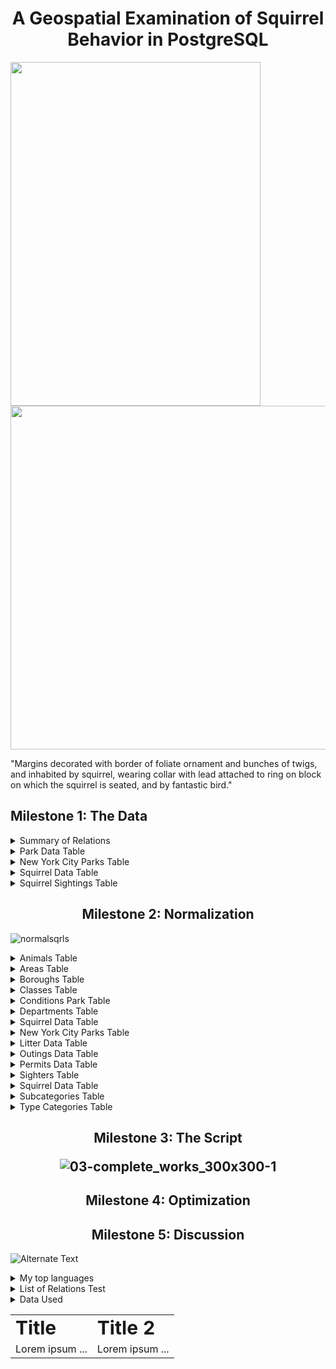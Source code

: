 <h1 style="text-align: center;">
A Geospatial Examination of Squirrel Behavior in PostgreSQL
</h1>
  
 <img src="https://user-images.githubusercontent.com/128807596/227682101-0a9af0d3-e314-4ca7-981b-5a97c610b757.png"  width="400" height="550"> <img src="https://s1.dmcdn.net/v/BK6E-1Rmzb6KTOiUF/x1080"  width="540" height="550">

"Margins decorated with border of foliate ornament and bunches of twigs, and inhabited by squirrel, wearing collar with lead attached to 
ring on block on which the squirrel is seated, and by fantastic bird." 

<h2>
Milestone 1: The Data
  </h2>
<details> 
<summary> Summary of Relations </summary>
  
   ![nonnormal_sqrls](https://user-images.githubusercontent.com/128807596/227696298-2d604427-2e74-406a-a6fb-908a03449831.jpeg)
  
  </h2>
  
  </summary>
  
</details>

<details>
   <summary>
  Park Data Table
  </summary>
	
Park Data is a non-geocoded dataset articulates the state in which the parks were in when observing the squirrels. It contains the
	area name (e.i Upper Manhattan, Lower Manhattan) as well as the area’s ID. Next, it details the parks’ names and a park ID that
	appears to have no relation to official Geo-IDs. The date, start_time, end_time, and total_time columns refer to the date, times, 
	and length in which the observers were looking for squirrels. The park_conditions column denote how busy the park was.
	Other_animal_sightings, litter, and temp_and_weather, expands upon the park conditions. The final three columns tell how many
	squirrels were spotted during that sighting, as well as the number of sighters. This is polygon data.This dataset came from New 
	York City’s Department of Data (https://www.thesquirrelcensus.com/ ). The research team consisted of many nameless volunteers. The
	dataset is from March 2020.

  </details>

<details>
   <summary>
  New York City Parks Table
  </summary>

The final table centers on all parks in New York City.This geocoded polygon dataset contains information pertaining to all of the parks in
	New York City. This contains primarily political information including the parks’ senate_nys [Senate district(?)], councils, and
	Congressional districts. There is also a column dedicated to whether or not the park borders a waterfront, which may affect squirrel
	population. This dataset will primarily be used as a means of joining parks_data to geographic information. This data came from New
	York City’s OpenData (https://data.cityofnewyork.us/City-Government/ARCHIVED-Parks-Properties/k2ya-ucmv ) . It was published by the
	Department of Parks and Recreation in the year 2020. 

  </details>
  
  <details>
   <summary>
  Squirrel Data Table
  </summary>
Squirrel Data is a 16-columned table is similar to the above table in its observations of squirrels. It is less normalized, as many
	of the cells contain multiple pieces of information including a list of squirrel activities instead of the TRUE/FALSE style 
	of Squirrel Sightings. The geometry of this dataset is points. The temporal component of this data collection is unknown, but 
	the geographic diversity (the data spans across many parks in New York City) make it a valuable dataset. The data hails from 
	New York City’s Department of Data via (https://www.thesquirrelcensus.com/ ). It was created with data compiled primarily from
	March 2020 via the Squirrel Census Phone Tree across 24 parks. The research team consisted of many nameless volunteers. 

  </details>
  
  <details>
   <summary>
  Squirrel Sightings Table
  </summary>
	
Squirrel Sightings contains the  number of squirrels observed primarily in Central Park, New York City throughout October 2018. 
	It has about 31 rows. One cohort of rows pertains to the geographic whereabouts of the squirrels. Another section is dedicated
	to the appearance of the squirrels. The other primary grouping of interest centers on the boolean actions of the squirrels 
	including how they interact with humans (run away, indifferent, or approaches) and, delightfully, the sorts of communication 
	they exhibit (kuks, quaas, tail flags, ect.). These behaviors in relation to the parks’ conditions are of particular interest 
	for this project. The geometry of this data set is points. The data originates from New York City’s Department of Data
	(https://www.thesquirrelcensus.com/ ).

  </details>
 
 <h2 style="text-align: center;">
Milestone 2: Normalization
  </h2>
  
  ![normalsqrls](https://user-images.githubusercontent.com/128807596/227696480-e0c1d53c-51d9-40b8-ab41-5d5f6e1d27a7.jpeg)

  <details>
   <summary>
  Animals Table
  </summary>
  </details>

  <details>
   <summary>
  Areas Table
  </summary>
	
	~~~~postgresql
	
	create table if not exists areas(
	"area_id" character(1),
	"name" character varying(40),
	primary key("area_id"));

	insert into areas(
		area_id,
		name)
		select distinct area_id, 
		area_name
		from  park_data;
	
	~~~~
  </details>

  <details>
   <summary>
  Boroughs Table
  </summary>
	
	~~~~postgresql
	
	create table boroughs(
		borough_id character varying(6),
		primary key("borough_id"));
	
	insert into boroughs(borough_id)
		select distinct borough from nyc_parks1;
	
	~~~~
  </details>

  <details>
   <summary>
  Classes Table
  </summary>
	
	~~~~postgresql
	
	CREATE TABLE "classes" (
		"id" serial,
	  	"class" character varying(30),
	  	PRIMARY KEY ("id")
	 );

	INSERT INTO classes(class)
		SELECT DISTINCT class 
		FROM nyc_parks1;
	
	~~~~
	
  </details>

  <details>
   <summary>
  Conditions Park Table
    
  </summary>
  
       ~~~~postgresql

         create table conditions(
              "condition_id" character(1),
               "name" character varying(10),
              primary key("condition_id")
      );
        insert into conditions(
           name, 
          condition_id)
        select
          distinct split_part(split_part(park_condition,'-',1),',',1),
          case
            when park_condition ~'Calm' then '1'
            when park_condition ~ 'Medium' then '2'
            when park_condition ~'Busy' then '3'
            else '0'
          end as honeydew
        from park_data
        where park_condition is not null
        order by
          honeydew;

        DELETE FROM conditions WHERE condition_id = '0'; --verified 3.26.23
     ~~~~
  
</details>

  <details>
   <summary>
  Departments Table
  </summary>
	
	~~~~postgresql
	
	create table departments(
		"id" serial,
		"name" character varying(10),
		primary key("id"));

	insert into departments(name)
		select distinct department from nyc_parks1;
	
	~~~~
	
  </details>

<details>
   <summary>
  Squirrel Data Table
  </summary>
</details>

<details>
   <summary>
  New York City Parks Table
  </summary>
</details>

 <details>
   <summary>
  Litter Data Table
  </summary>
  
  ~~~~ postgresql
  -- Creating table
  create table litter(
"litter_id" character(1),
"name" character varying(10),
primary key("litter_id")
);
  
insert into litter(name, 
	litter_id)
select
	distinct split_part(litter, ',',1), -- spliting qualitative data into categorical qualitative data
	case
		when park_data.litter ~'None' then '1'
		when park_data.litter ~ 'Some' then '2'
		when park_data.litter ~'Abundant' then '3'
		else '0'
	end as pineapple
from park_data
where park_data.litter is not null
order by
	pineapple;
  
  ~~~~
  
  </details>
  
   <details> 
   <summary>
  Outings Data Table
  </summary>
  
  
  </details>
  
 <details>
   <summary>
  Permits Data Table
  </summary>

  ~~~~postgresql
  --Create the table
  CREATE TABLE "permits" (
  "permit_id" SERIAL,
  "permit" boolean,
  "district" character varying(20),
  "parent" character varying(20),
  PRIMARY KEY ("permit_id")
);
 -- Insert data into table
insert into permits (
	permit,
	district,
	parent)
select 
		case
			when permit = 'Y' then 1 :: boolean --convert into boolean
			when permit = 'N' then 0 :: boolean
		end,
	permitdist,
	permitpare
from nyc_parks1;
  ~~~~
  
  </details>
  
  <details>
   <summary>
  Sighters Table   
  </summary>
	
	~~~~postgresql
	
	create table if not exists "sighters"(
		"sighter_id" character(2),
		primary key ("sighter_id")
		);
	
	insert into sighters
	select distinct ltrim(unnest(string_to_array(squirrel_sighter ,',')))
	from park_data
	where squirrel_sighter is not null;
	
	~~~~
	
  </details>
  
 <details>
   <summary>
  Squirrel Data Table
  </summary>
  </details>
  
   <details>
   <summary>
  Subcategories Table
  </summary>
	
	~~~~postgresql
	
	create table subcategories(
	"id" SERIAL,
	"name" character varying (254),
	primary key("id"));
	
	~~~~
	
  </details>
  
  
   <details>
   <summary>
  Type Categories Table
  </summary>
	
	~~~~postgresql
	
	create table subcategories(
	"id" SERIAL,
	"name" character varying (254),
	primary key("id"));

	INSERT INTO subcategories (name)
	SELECT distinct subcategor
	FROM nyc_parks1;
	
	~~~~
	
  </details>
  
  
 <h2 style="text-align: center;">
Milestone 3: The Script
  
  ![03-complete_works_300x300-1](https://user-images.githubusercontent.com/128807596/227696099-a3556597-c5af-4a71-802c-5c44405ac3bb.jpg)


  
<h2 style="text-align: center;">
Milestone 4: Optimization
  </h2>
 
<h2 style="text-align: center;">
Milestone 5: Discussion
  </h2>
 
  <img src="{![image]([
](https://phineasandferb.fandom.com/wiki/S.I.M.P._(Squirrels_In_My_Pants)?file=S.I.M.P.jpg))
}" alt="Alternate Text" />
</a>

<details>
<summary>My top languages</summary>

| Rank | Languages |
|-----:|-----------|
|     1| Python    |
|     2| SQL       |
|     3| R         |

</details>

<details>
<summary> List of Relations Test </summary>
 
| Rank | Languages |
|-----:|-----------|
|     1| Python    |
|     2| SQL       |
|     3| R         |
</details>

<details>
<summary>Data Used </summary>
 
 Schema |        Name         | Type  | Description  |
-------:|---------------------|-------|--------------|
 public | animals             | table |              |
 public | areas               | table |              |
 public | nyc_parks           | table |              |
 public | nyc_parks1          | table |              |
 public | outings             | table |              |
 public | park_data           | table |              |
 public | sighter_groups      | table |              |
 public | spatial_ref_sys     | table |              |
 public | squdata             | table |              |
 public | squirrel_data       | table |              |
 public | squirrel_sightings  | table |              |
 public | squirrel_sightings1 | table |              |
 
    <details>
      <summary> Outings </summary>
      
  </details>
</details>


<table border="0">
 <tr>
    <td><b style="font-size:30px">Title</b></td>
    <td><b style="font-size:30px">Title 2</b></td>
 </tr>
 <tr>
    <td>Lorem ipsum ...</td>
    <td>Lorem ipsum ...</td>
 </tr>
</table>
